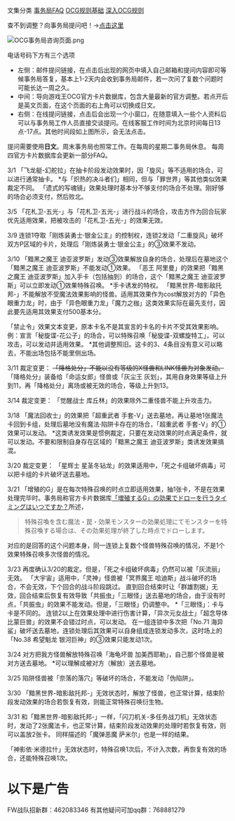 文集分类
[事务局FAQ](http://www.jianshu.com/nb/10161162)
[OCG规则基础](http://www.jianshu.com/nb/10378886)
[深入OCG规则](http://www.jianshu.com/nb/3903431)

查不到调整？向事务局提问吧！→[点击这里](http://www.yugioh-card.com/japan/support/)

![OCG事务局咨询页面.png](http://upload-images.jianshu.io/upload_images/1898522-91e01ac73392218c.png?imageMogr2/auto-orient/strip%7CimageView2/2/w/1240)

电话号码下方有三个选项

- 左侧：邮件提问链接，在点击后出现的网页中填入自己邮箱和提问内容即可等候事务局答复，基本上1-2天内会收到事务局邮件，若一次问了复数个问题时可能长达一周之久。
- 中间：导向游戏王OCG官方卡片数据库，包含大量最新的官方调整。若点开后是英文页面，在这个页面的右上角可以切换成日文。
- 右侧：在线提问链接，点击后会出现一个小窗口，在随意填入一些个人资料后可以与事务局工作人员直接交谈提问。在线客服工作时间为北京时间每日13点-17点。其他时间段如上图所示，会无法点击。

提问需要使用**日文**。周末事务局也照常工作。在每周的星期二事务局休息。
每周四官方卡片数据库会更新一部分FAQ。

3/1
「飞龙艇-幻舵拉」在抽卡阶段发动效果时，因「旋风」等不适用的场合，可以进行通常抽卡。
*与「炽热的决斗者们」相同，但与「罪世界」等其他类似效果裁定不同。
「遗式的写魂镜」效果处理时基本分不够支付的场合不处理。刚好够的场合必须支付，然后败北。

3/5
「花札卫-五光-」与「花札卫-五光-」进行战斗的场合，攻击方作为回合玩家优先适用效果，把被攻击的「花札卫-五光-」的效果无效。

3/9
连锁1夺取「刚炼装勇士·银金公主」的控制权，连锁2发动「二重旋风」破坏双方P区域的卡片，处理后「刚炼装勇士·银金公主」的③效果不发动。

3/10
「黯黑之魔王 迪亚波罗斯」发动③效果解放自身的场合，处理后在墓地这个「黯黑之魔王 迪亚波罗斯」不能发动①效果。
「恶王 阿里曼」的效果把「黯黑之魔王 迪亚波罗斯」加入手卡（包括抽到）的场合，这个「黯黑之魔王 迪亚波罗斯」可以立即发动①效果特殊召唤。
*手卡诱发的特权。
「黯黑世界-暗影敌托邦-」不能解放不受魔法效果影响的怪兽。适用其效果作为cost解放对方的「异色眼重力龙」时，由于「异色眼重力龙」「魔力之枷」这类效果实际在最先支付，因此要先适用其效果支付500基本分。

「禁止令」效果文本变更，原本卡名不是其宣言的卡名的卡片不受其效果影响。
例：宣言「秘旋谍-花公子」的场合，可以特殊召唤「秘旋谍-双螺旋特工」，可以攻击，可以发动并适用效果。
*其他调整照旧。这卡的3、4条目没有意义可以略去，不能出场包括不能里侧出场。

3/11
裁定变更：
~~「降格处分」不能以没有等级的X怪兽和LINK怪兽为对象发动。~~
「降格处分」装备给「命运女郎」怪兽或「灰尘王 灰划」，其用自身效果等级上升到11，再「降格处分」离场或被无效的场合，等级上升到13。

3/14
裁定变更：
「觉醒战士 库丘林」的效果除外二重怪兽不能上升攻击力。

3/18
「魔法回收士」的效果把「超重武者 手套-V」送去墓地，再让墓地1张魔法卡回到卡组，处理后墓地没有魔法·陷阱卡存在的场合，「超重武者 手套-V」的①效果可以发动。
*这类诱发效果是惯例裁定，只要在发动效果的时点满足条件，就可以发动。不要和限制自身存在区域的「黯黑之魔王 迪亚波罗斯」类诱发效果搞混。

3/20
裁定变更：
「星辉士 星圣冬钻龙」的效果适用中，「死之卡组破坏病毒」可以把卡组的卡片破坏送去墓地。

3/21
「增殖的G」是在每次特殊召唤的时点立即适用效果，抽1张卡，不是在效果处理完毕时。事务局称官方卡片数据库[「増殖するG」の効果でドローを行うタイミングはいつですか？](https://www.db.yugioh-card.com/yugiohdb/faq_search.action?ope=5&fid=11640&keyword=&tag=-1)所述，
> 特殊召喚を含む魔法・罠・効果モンスターの効果処理にてモンスターを特殊召喚する場合は、その効果処理が終了した時点でドローします。

对应的是回答的这个问题本身，同一连锁上复数个怪兽特殊召唤的情况，不是1个效果特殊召唤多次怪兽的情况。

3/23
再度确认3/20的裁定。但是，「死之卡组破坏病毒」仍然可以被「灰流丽」无效。
「大宇宙」适用中，「灵神」怪兽被「冥界魔王 哈迪斯」战斗破坏的场合，不会无效，下个回合的战斗阶段跳过。
直到回合结束时让「群雄割据」无效，回合结束后恢复有效导致「共振虫」「三眼怪」送去墓地的场合，由于没有时点，「共振虫」的效果不能发动。但是，「三眼怪」仍调整中。
*「三眼怪」：卡与卡是不同的。
连锁2以上在效果处理中进行伤害计算，「异次元女战士」「超念导体 比蒙巨兽」的效果不会错过时点，可以发动。
在一组连锁中多次把「No.71 海异鲨」破坏送去墓地，连锁处理后其效果可以自身组成连锁发动多次，这时场上的「No.38 希望魁龙 银河巨神」的③效果只能发动1次。

3/24
对方把我方怪兽解放特殊召唤「海龟坏兽 加美西耶勒」，自己那个怪兽是被对方送去墓地。
*可以理解成被对方（解放）送去墓地。

3/25
陷阱怪兽被「奈落的落穴」等破坏的场合，不能发动「伪陷阱」。

3/30
「黯黑世界-暗影敌托邦-」无效状态时，解放了怪兽，也正常计算，结束阶段发动效果的场合若恢复有效，则能正常特殊召唤衍生物。

3/31
和「黯黑世界-暗影敌托邦-」一样，「闪刀机关-多任务战刀机」无效状态时，发动了2张魔法卡，也正常计算，结束阶段发动效果的处理时若恢复有效，则可以盖放2张卡。
同样描述的「魔弹恶魔 萨米尔」也是一样的结果。

「神影依·米德拉什」无效状态时，特殊召唤1次后，不计入次数，再恢复有效的场合，还能特殊召唤1次。

# 以下是广告
FW战队招新群：462083346
有其他疑问可加qq群：768881279
